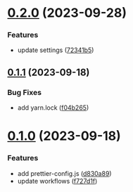 # [0.2.0](https://github.com/oclif/prettier-config/compare/0.1.1...0.2.0) (2023-09-28)


### Features

* update settings ([72341b5](https://github.com/oclif/prettier-config/commit/72341b58137327c717aaf8476f01552c8e4d39ca))



## [0.1.1](https://github.com/oclif/prettier-config/compare/0.1.0...0.1.1) (2023-09-18)


### Bug Fixes

* add yarn.lock ([f04b265](https://github.com/oclif/prettier-config/commit/f04b265b8e3068d37b0c963e1179b2d1a2115427))



# [0.1.0](https://github.com/oclif/prettier-config/compare/d830a895b4668b7c169cd9b791e24c2784cae685...0.1.0) (2023-09-18)


### Features

* add prettier-config.js ([d830a89](https://github.com/oclif/prettier-config/commit/d830a895b4668b7c169cd9b791e24c2784cae685))
* update workflows ([f727d1f](https://github.com/oclif/prettier-config/commit/f727d1fef8631b0186cb808889bc9b6fdf601ebc))



